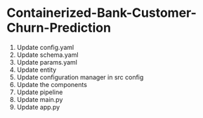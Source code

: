# Containerized-Bank-Customer-Churn-Prediction

1. Update config.yaml
2. Update schema.yaml
3. Update params.yaml
4. Update entity
5. Update configuration manager in src config
6. Update the components
7. Update pipeline
8. Update main.py
9. Update app.py